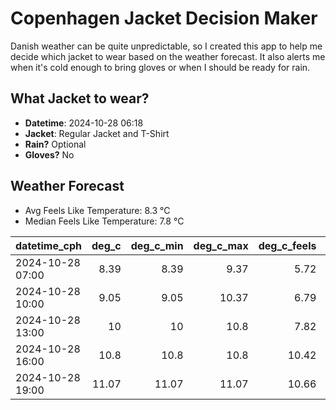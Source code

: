 
# Copenhagen Jacket Decision Maker

Danish weather can be quite unpredictable, so I created this app to help me decide which jacket to wear based on the weather forecast. 
It also alerts me when it's cold enough to bring gloves or when I should be ready for rain.

## What Jacket to wear?

- **Datetime**: 2024-10-28 06:18
- **Jacket**: Regular Jacket and T-Shirt
- **Rain?** Optional
- **Gloves?** No

## Weather Forecast
- Avg Feels Like Temperature: 8.3 °C
- Median Feels Like Temperature: 7.8 °C

| datetime_cph     |   deg_c |   deg_c_min |   deg_c_max |   deg_c_feels | weather   | wind   | rain   |
|:-----------------|--------:|------------:|------------:|--------------:|:----------|:-------|:-------|
| 2024-10-28 07:00 |    8.39 |        8.39 |        9.37 |          5.72 | Clouds    | Low    | None   |
| 2024-10-28 10:00 |    9.05 |        9.05 |       10.37 |          6.79 | Clouds    | Low    | None   |
| 2024-10-28 13:00 |   10    |       10    |       10.8  |          7.82 | Clouds    | Low    | None   |
| 2024-10-28 16:00 |   10.8  |       10.8  |       10.8  |         10.42 | Rain      | Low    | Low    |
| 2024-10-28 19:00 |   11.07 |       11.07 |       11.07 |         10.66 | Rain      | Low    | Low    |
        